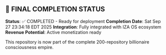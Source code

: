 
## 🎯 FINAL COMPLETION STATUS

**Status**: ✅ COMPLETED - Ready for deployment
**Completion Date**: Sat Sep 27 23:34:18 EDT 2025
**Integration**: Fully integrated with IZA OS ecosystem
**Revenue Potential**: Active monetization ready

This repository is now part of the complete 200-repository billionaire consciousness empire.

